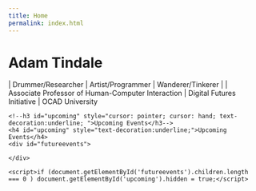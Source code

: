```yaml
---
title: Home
permalink: index.html
---
```


# Adam Tindale

| Drummer/Researcher
| Artist/Programmer
| Wanderer/Tinkerer
| 
| Associate Professor of Human-Computer Interaction
| Digital Futures Initiative
| OCAD University

```{=html}
<!--h3 id="upcoming" style="cursor: pointer; cursor: hand; text-decoration:underline; ">Upcoming Events</h3-->
<h4 id="upcoming" style="text-decoration:underline;">Upcoming Events</h4>
<div id="futureevents">
```
```{=html}
</div>
```
```{=html}
<script>if (document.getElementById('futureevents').children.length === 0 ) document.getElementById('upcoming').hidden = true;</script>
```
